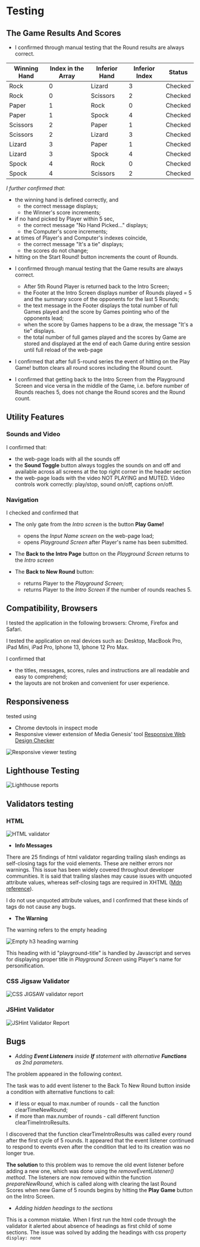# Testing
## The Game Results And Scores
* I confirmed through manual testing that the Round results are always correct.

| Winning Hand | Index in the Array | Inferior Hand | Inferior Index| Status |
| --- | --- | --- | --- | --- |
| Rock | 0 | Lizard | 3 | Checked |
| Rock | 0 | Scissors | 2 | Checked |
| Paper | 1 | Rock | 0 | Checked |
| Paper | 1 | Spock | 4 | Checked |
| Scissors | 2 | Paper | 1 | Checked |
| Scissors | 2 | Lizard | 3 | Checked |
| Lizard | 3 | Paper | 1 | Checked |
| Lizard | 3 | Spock | 4 | Checked |
| Spock | 4 | Rock | 0 | Checked |
| Spock | 4 | Scissors | 2 | Checked |

_I further confirmed that_:
- the winning hand is defined correctly, and 
  - the correct message displays;
  - the Winner's score increments;
- if no hand picked by Player within 5 sec,
  - the correct message "No Hand Picked..." displays; 
  - the Computer's score increments;
- at times of Player's and Computer's indexes coincide,
  - the correct message "It's a tie" displays;
  - the scores do not change;
- hitting on the Start Round! button increments the count of Rounds.

* I confirmed through manual testing that the Game results are always correct.
  - After 5th Round Player is returned back to the Intro Screen;
  - the Footer at the Intro Screen displays number of Rounds played = 5 and the summary score of the opponents for the last 5 Rounds; 
  - the text message in the Footer displays the total number of full Games played and the score by Games pointing who of the opponents lead; 
  - when the score by Games happens to be a draw, the message "It's a tie" displays.
  - the total number of full games played and the scores by Game are stored and displayed at the end of each Game during entire session until full reload of the web-page 

* I confirmed that after full 5-round series the event of hitting on the Play Game! button clears all round scores including the Round count. 
* I confirmed that getting back to the Intro Screen from the Playground Screen and vice versa in the middle of the Game, i.e. before number of Rounds reaches 5, does not change the Round scores and the Round count.

## Utility Features
### Sounds and Video
I confirmed that:
* the web-page loads with all the sounds off
* the __Sound Toggle__ button always toggles the sounds on and off and available across all screens at the top right corner in the header section
* the web-page loads with the video NOT PLAYING and MUTED. Video controls work correctly: play/stop, sound on/off, captions on/off.

### Navigation
I checked and confirmed that
* The only gate from the _Intro screen_ is the button __Play Game!__
  - opens the _Input Name screen_ on the web-page load;
  - opens _Playground Screen_ after Player's name has been submitted.

*  The __Back to the Intro Page__ button on the _Playground Screen_ returns to the _Intro screen_

* The __Back to New Round__ button:
  - returns Player to the _Playground Screen_;
  - returns Player to the _Intro Screen_ if the number of rounds reaches 5.

## Compatibility, Browsers

I tested the application in the following browsers: Chrome, Firefox and Safari.

I tested the application on real devices such as: Desktop, MacBook Pro, iPad Mini, iPad Pro, Iphone 13, Iphone 12 Pro Max. 

I confirmed that 

* the titles, messages, scores, rules and instructions are all readable and easy to comprehend;
* the layouts are not broken and convenient for user experience.

## Responsiveness

tested using 
* Chrome devtools in inspect mode
* Responsive viewer extension of Media Genesis' tool [Responsive Web Design Checker](https://responsivedesignchecker.com/)

![Responsive viewer testing](documentation/testing/responsive-tool-extension.gif)

## Lighthouse Testing

![Lighthouse reports](documentation/testing/lighthouse-report.png)

## Validators testing

### HTML

![HTML validator](documentation/testing/html-checker-head.png)

* __Info Messages__

There are 25 findings of html validator regarding trailing slash endings as  self-closing tags for the void elements. These are neither errors nor warnings. This issue has been widely covered throughout developer communities. It is said that trailing slashes may cause issues with unquoted attribute values, whereas self-closing tags are required in XHTML ([Mdn reference](https://developer.mozilla.org/en-US/docs/Glossary/Void_element)). 

I do not use unquoted attribute values, and I confirmed that these kinds of tags do not cause any bugs.

* __The Warning__

The warning refers to the empty heading

![Empty h3 heading warning](documentation/testing/empty-heading.png)

This heading with id "playground-title" is handled by Javascript and serves for displaying proper title in _Playground Screen_ using Player's name for personification. 

### CSS Jigsaw Validator

![CSS JIGSAW validator report](documentation/testing/css-checker-head.png)

### JSHint Validator

![JSHint Validator Report](documentation/testing/jshint-report-upper-segment.png)

## Bugs

* _Adding __Event Listeners__ inside __If__ statement with alternative __Functions__ as 2nd parameters_.

The problem appeared in the following context.

The task was to add event listener to the Back To New Round button inside a condition with alternative functions to call:
  - if less or equal to max.number of rounds - call the function clearTimeNewRound;
  - if more than max.number of rounds - call different function clearTimeIntroResults.

  I discovered that the function clearTimeIntroResults was called every round after the first cycle of 5 rounds. It appeared that the event listener continued to respond to events even after the condition that led to its creation was no longer true. 
  
  __The solution__ to this problem was to remove the old event listener before adding a new one, which was done using the _removeEventListener() method_. The listeners are now removed within the function _prepareNewRound_, which is called along with clearing the last Round Scores when new Game of 5 rounds begins by hitting the __Play Game__ button on the Intro Screen. 

* _Adding hidden headings to the sections_

This is a common mistake. When I first run the html code through the validator it alerted about absence of headings as first child of some sections. The issue was solved by adding the headings with css property ``display: none`` 





